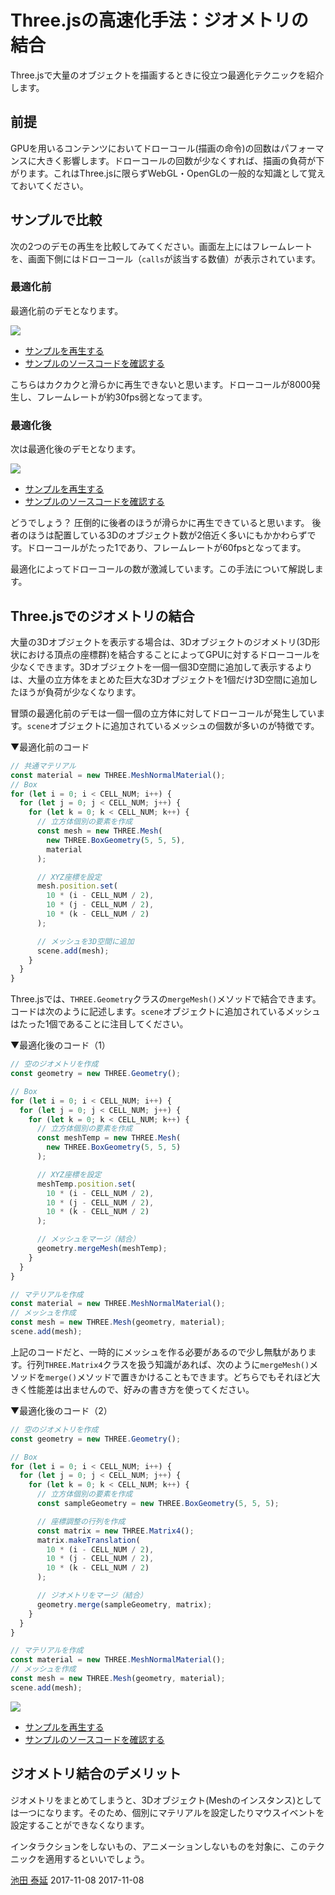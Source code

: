 # Three.jsの高速化手法：ジオメトリの結合

Three.jsで大量のオブジェクトを描画するときに役立つ最適化テクニックを紹介します。

## 前提

GPUを用いるコンテンツにおいてドローコール(描画の命令)の回数はパフォーマンスに大きく影響します。ドローコールの回数が少なくすれば、描画の負荷が下がります。これはThree.jsに限らずWebGL・OpenGLの一般的な知識として覚えておいてください。

## サンプルで比較

次の2つのデモの再生を比較してみてください。画面左上にはフレームレートを、画面下側にはドローコール（`calls`が該当する数値）が表示されています。


### 最適化前

最適化前のデモとなります。

![](../imgs/geometry_merge_none.png)

- [サンプルを再生する](https://ics-creative.github.io/tutorial-three/samples/geometry_merge_none.html)
- [サンプルのソースコードを確認する](../samples/geometry_merge_none.html)

こちらはカクカクと滑らかに再生できないと思います。ドローコールが8000発生し、フレームレートが約30fps弱となってます。

### 最適化後

次は最適化後のデモとなります。

![](../imgs/geometry_merge_mesh.png)

- [サンプルを再生する](https://ics-creative.github.io/tutorial-three/samples/geometry_merge_mesh.html)
- [サンプルのソースコードを確認する](../samples/geometry_merge_mesh.html)


どうでしょう？ 圧倒的に後者のほうが滑らかに再生できていると思います。
後者のほうは配置している3Dのオブジェクト数が2倍近く多いにもかかわらずです。ドローコールがたった1であり、フレームレートが60fpsとなってます。

最適化によってドローコールの数が激減しています。この手法について解説します。

## Three.jsでのジオメトリの結合

大量の3Dオブジェクトを表示する場合は、3Dオブジェクトのジオメトリ(3D形状における頂点の座標群)を結合することによってGPUに対するドローコールを少なくできます。3Dオブジェクトを一個一個3D空間に追加して表示するよりは、大量の立方体をまとめた巨大な3Dオブジェクトを1個だけ3D空間に追加したほうが負荷が少なくなります。

冒頭の最適化前のデモは一個一個の立方体に対してドローコールが発生しています。`scene`オブジェクトに追加されているメッシュの個数が多いのが特徴です。

▼最適化前のコード

```js
// 共通マテリアル
const material = new THREE.MeshNormalMaterial();
// Box
for (let i = 0; i < CELL_NUM; i++) {
  for (let j = 0; j < CELL_NUM; j++) {
    for (let k = 0; k < CELL_NUM; k++) {
      // 立方体個別の要素を作成
      const mesh = new THREE.Mesh(
        new THREE.BoxGeometry(5, 5, 5),
        material
      );

      // XYZ座標を設定
      mesh.position.set(
        10 * (i - CELL_NUM / 2),
        10 * (j - CELL_NUM / 2),
        10 * (k - CELL_NUM / 2)
      );

      // メッシュを3D空間に追加
      scene.add(mesh);
    }
  }
}
```

Three.jsでは、`THREE.Geometry`クラスの`mergeMesh()`メソッドで結合できます。コードは次のように記述します。`scene`オブジェクトに追加されているメッシュはたった1個であることに注目してください。

▼最適化後のコード（1）

```js
// 空のジオメトリを作成
const geometry = new THREE.Geometry();

// Box
for (let i = 0; i < CELL_NUM; i++) {
  for (let j = 0; j < CELL_NUM; j++) {
    for (let k = 0; k < CELL_NUM; k++) {
      // 立方体個別の要素を作成
      const meshTemp = new THREE.Mesh(
        new THREE.BoxGeometry(5, 5, 5)
      );

      // XYZ座標を設定
      meshTemp.position.set(
        10 * (i - CELL_NUM / 2),
        10 * (j - CELL_NUM / 2),
        10 * (k - CELL_NUM / 2)
      );

      // メッシュをマージ（結合）
      geometry.mergeMesh(meshTemp);
    }
  }
}

// マテリアルを作成
const material = new THREE.MeshNormalMaterial();
// メッシュを作成
const mesh = new THREE.Mesh(geometry, material);
scene.add(mesh);
```

上記のコードだと、一時的にメッシュを作る必要があるので少し無駄があります。行列`THREE.Matrix4`クラスを扱う知識があれば、次のように`mergeMesh()`メソッドを`merge()`メソッドで置きかけることもできます。どちらでもそれほど大きく性能差は出ませんので、好みの書き方を使ってください。

▼最適化後のコード（2）

```js
// 空のジオメトリを作成
const geometry = new THREE.Geometry();

// Box
for (let i = 0; i < CELL_NUM; i++) {
  for (let j = 0; j < CELL_NUM; j++) {
    for (let k = 0; k < CELL_NUM; k++) {
      // 立方体個別の要素を作成
      const sampleGeometry = new THREE.BoxGeometry(5, 5, 5);

      // 座標調整の行列を作成
      const matrix = new THREE.Matrix4();
      matrix.makeTranslation(
        10 * (i - CELL_NUM / 2),
        10 * (j - CELL_NUM / 2),
        10 * (k - CELL_NUM / 2)
      );

      // ジオメトリをマージ（結合）
      geometry.merge(sampleGeometry, matrix);
    }
  }
}

// マテリアルを作成
const material = new THREE.MeshNormalMaterial();
// メッシュを作成
const mesh = new THREE.Mesh(geometry, material);
scene.add(mesh);
```

![](../imgs/geometry_merge.png)

- [サンプルを再生する](https://ics-creative.github.io/tutorial-three/samples/geometry_merge.html)
- [サンプルのソースコードを確認する](../samples/geometry_merge.html)

## ジオメトリ結合のデメリット

ジオメトリをまとめてしまうと、3Dオブジェクト(Meshのインスタンス)としては一つになります。そのため、個別にマテリアルを設定したりマウスイベントを設定することができなくなります。

インタラクションをしないもの、アニメーションしないものを対象に、このテクニックを適用するといいでしょう。

<article-author>[池田 泰延](https://twitter.com/clockmaker)</article-author>
<article-date-published>2017-11-08</article-date-published>
<article-date-modified>2017-11-08</article-date-modified>
